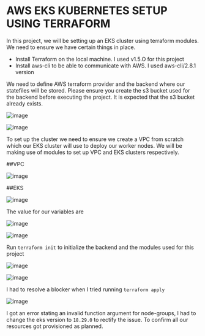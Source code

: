 # AWS EKS KUBERNETES SETUP USING TERRAFORM

In this project, we will be setting up an EKS cluster using terraform modules. We need to ensure we have certain things in place.
- Install Terraform on the local machine. I used v1.5.O for this project
- Install aws-cli to be able to communicate with AWS. I used aws-cli/2.8.1 version

We need to define AWS terraform provider and the backend where our statefiles will be stored. Please ensure you create the s3 bucket used for the backend before executing the project. It is expected that the s3 bucket already exists.

![image](https://github.com/Taiwolawal/aws-eks-terraform/assets/50557587/96a55b6e-ec7f-4560-8615-b2f048ec2c7a)

![image](https://github.com/Taiwolawal/aws-eks-terraform/assets/50557587/12f75bfd-55d0-4e64-b9d9-f5ed4b5a3a89)

To set up the cluster we need to ensure we create a VPC from scratch which our EKS cluster will use to deploy our worker nodes. We will be making use of modules to set up VPC and EKS clusters respectively.

##VPC

![image](https://github.com/Taiwolawal/aws-eks-terraform/assets/50557587/c2054487-e6b2-480b-a8b8-4ca2c9af17f3)

##EKS

![image](https://github.com/Taiwolawal/aws-eks-terraform/assets/50557587/c73991ce-1407-4af6-91c6-a61e1f099c3f)

The value for our variables are

![image](https://github.com/Taiwolawal/aws-eks-terraform/assets/50557587/88e4dc70-6055-4f8a-a2a1-0fbda1d8596f)

![image](https://github.com/Taiwolawal/aws-eks-terraform/assets/50557587/72ac0032-d6d9-4240-bcea-f5fdef395e2b)

Run `terraform init` to initialize the backend and the modules used for this project

![image](https://github.com/Taiwolawal/aws-eks-terraform/assets/50557587/e57f9147-6191-457b-9fe2-cb4e258b8e84)

![image](https://github.com/Taiwolawal/aws-eks-terraform/assets/50557587/6b8fe353-9807-4e62-9146-0b6377cc06c9)

I had to resolve a blocker when I tried running `terraform apply`

![image](https://github.com/Taiwolawal/aws-eks-terraform/assets/50557587/81baf3c7-d02e-4827-a8df-3cee21bb8ebf)

I got an error stating an invalid function argument for node-groups, I had to change the eks version to `18.29.0` to rectify the issue.
To confirm all our resources got provisioned as planned.
